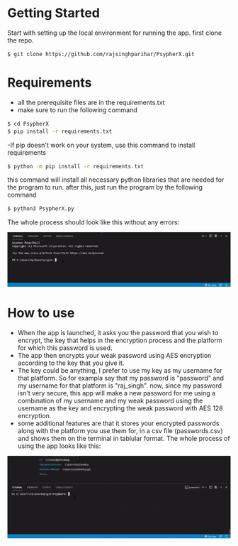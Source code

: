 # Getting Started
Start with setting up the local environment for running the app.
first clone the repo.
```BASH
$ git clone https://github.com/rajsinghparihar/PsypherX.git
```
# Requirements
- all the prerequisite files are in the requirements.txt
- make sure to run the following command
```BASH
$ cd PsypherX
$ pip install -r requirements.txt
````
-If pip doesn't work on your system, use this command to install requirements
```BASH
$ python -m pip install -r requirements.txt
```
this command will install all necessary python libraries that are needed for the program to run.
after this, just run the program by the following command
```BASH
$ python3 PsypherX.py
```
The whole process should look like this without any errors:

<img src="https://github.com/rajsinghparihar/PsypherX/blob/main/DemoGifs/Demo1.gif"/>

# How to use
- When the app is launched, it asks you the password that you wish to encrypt, the key that helps in the encryption process and the platform for which this password is used.
- The app then encrypts your weak password using AES encryption according to the key that you give it.
- The key could be anything, I prefer to use my key as my username for that platform.
So for exampla say that my password is "password" and my username for that platform is "raj_singh".
now, since my password isn't very secure, this app will make a new password for me using a combination of my username 
and my weak password using the username as the key and encrypting the weak password with AES 128 encryption.
- some additional features are that it stores your encrypted passwords along with the platform you use them for, in a csv file (passwords.csv) and shows them on the terminal in tablular format.
The whole process of using the app looks like this:
<img src="https://github.com/rajsinghparihar/PsypherX/blob/main/DemoGifs/Demo2.gif"/>

